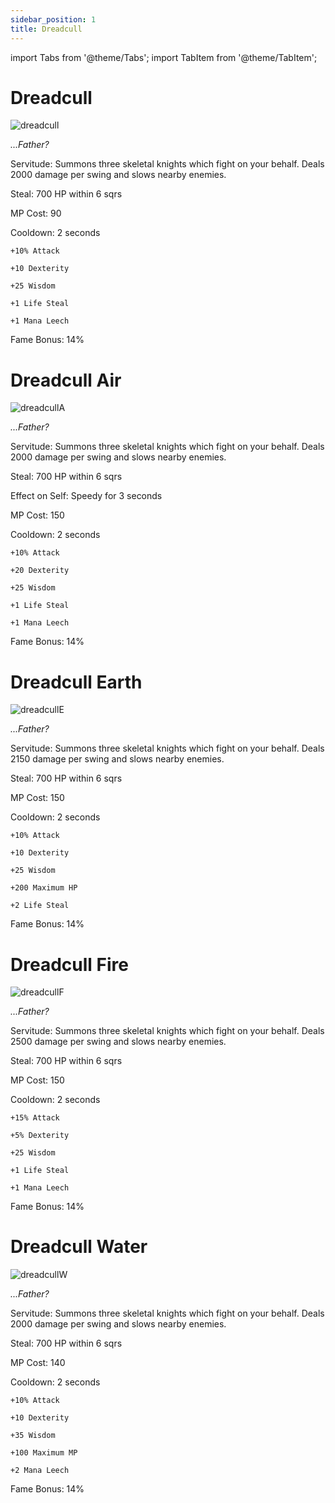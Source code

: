 ```yaml
---
sidebar_position: 1
title: Dreadcull
---
```


import Tabs from '@theme/Tabs';
import TabItem from '@theme/TabItem';

<Tabs>
  <TabItem value="Dreadcull" label="Dreadcull" default>

# Dreadcull 

![dreadcull](https://vwiki.valorserver.com/api/item/picture/dreadcull)

<i>...Father?</i>

Servitude: Summons three skeletal knights which fight on your behalf. Deals 2000 damage per swing and slows nearby enemies.

Steal: 700 HP within 6 sqrs

MP Cost: 90

Cooldown: 2 seconds

    +10% Attack
    
    +10 Dexterity
    
    +25 Wisdom
    
    +1 Life Steal
    
    +1 Mana Leech

Fame Bonus: 14%

  </TabItem>
  <TabItem value="Air" label="Air">

# Dreadcull Air

![dreadcullA](https://vwiki.valorserver.com/api/item/picture/dreadcull%20air)

<i>...Father?</i>

Servitude: Summons three skeletal knights which fight on your behalf. Deals 2000 damage per swing and slows nearby enemies.

Steal: 700 HP within 6 sqrs

Effect on Self: Speedy for 3 seconds

MP Cost: 150

Cooldown: 2 seconds

    +10% Attack
    
    +20 Dexterity
    
    +25 Wisdom
    
    +1 Life Steal
    
    +1 Mana Leech

Fame Bonus: 14%

  </TabItem>
  <TabItem value="Earth" label="Earth">

# Dreadcull Earth

![dreadcullE](https://vwiki.valorserver.com/api/item/picture/dreadcull%20earth)

<i>...Father?</i>

Servitude: Summons three skeletal knights which fight on your behalf. Deals 2150 damage per swing and slows nearby enemies.

Steal: 700 HP within 6 sqrs

MP Cost: 150

Cooldown: 2 seconds

    +10% Attack
    
    +10 Dexterity
    
    +25 Wisdom
    
    +200 Maximum HP
    
    +2 Life Steal

Fame Bonus: 14%

  </TabItem>
  <TabItem value="Fire" label="Fire">

# Dreadcull Fire

![dreadcullF](https://vwiki.valorserver.com/api/item/picture/dreadcull%20fire)

<i>...Father?</i>

Servitude: Summons three skeletal knights which fight on your behalf. Deals 2500 damage per swing and slows nearby enemies.

Steal: 700 HP within 6 sqrs

MP Cost: 150

Cooldown: 2 seconds

    +15% Attack
    
    +5% Dexterity
    
    +25 Wisdom
    
    +1 Life Steal
    
    +1 Mana Leech

Fame Bonus: 14%

  </TabItem>
  <TabItem value="Water" label="Water">


# Dreadcull Water

![dreadcullW](https://vwiki.valorserver.com/api/item/picture/dreadcull%20water)

<i>...Father?</i>

Servitude: Summons three skeletal knights which fight on your behalf. Deals 2000 damage per swing and slows nearby enemies.

Steal: 700 HP within 6 sqrs

MP Cost: 140

Cooldown: 2 seconds

    +10% Attack
    
    +10 Dexterity
    
    +35 Wisdom
    
    +100 Maximum MP
    
    +2 Mana Leech

Fame Bonus: 14%

  </TabItem>
</Tabs>
